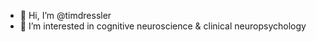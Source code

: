 - 👋 Hi, I’m @timdressler
- 👀 I’m interested in cognitive neuroscience & clinical neuropsychology

<!---
timdressler/timdressler is a ✨ special ✨ repository because its `README.md` (this file) appears on your GitHub profile.
You can click the Preview link to take a look at your changes.
--->
